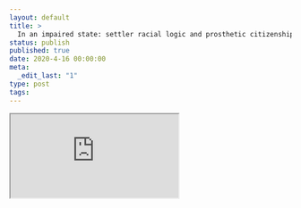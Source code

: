 ```yaml
---
layout: default
title: >
  In an impaired state: settler racial logic and prosthetic citizenship in Australia
status: publish
published: true
date: 2020-4-16 00:00:00
meta:
  _edit_last: "1"
type: post
tags:
---
```

<div  id="qrcode"></div>
<div>
<iframe src="https://researchers.mq.edu.au/en/publications/in-an-impaired-state-settler-racial-logic-and-prosthetic-citizens">
</iframe>
</div>

<script type="text/javascript" src="{site.baseurl}/js/qr/qrcode.js"></script>
<script type="text/javascript">
new QRCode(document.getElementById("qrcode"), "https://researchers.mq.edu.au/en/publications/in-an-impaired-state-settler-racial-logic-and-prosthetic-citizens");
</script>
        
